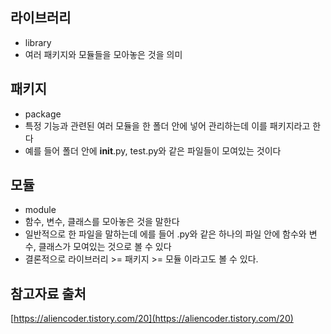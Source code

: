 ## 라이브러리
- library
- 여러 패키지와 모듈들을 모아놓은 것을 의미

## 패키지
- package
- 특정 기능과 관련된 여러 모듈을 한 폴더 안에 넣어 관리하는데 이를 패키지라고 한다
- 예를 들어 폴더 안에 __init__.py, test.py와 같은 파일들이 모여있는 것이다

## 모듈
- module
- 함수, 변수, 클래스를 모아놓은 것을 말한다
- 일반적으로 한 파일을 말하는데 에를 들어 .py와 같은 하나의 파일 안에 함수와 변수, 클래스가 모여있는 것으로 볼 수 있다
- 결론적으로 라이브러리 >= 패키지 >= 모듈 이라고도 볼 수 있다.

## 참고자료 출처
[https://aliencoder.tistory.com/20](https://aliencoder.tistory.com/20)